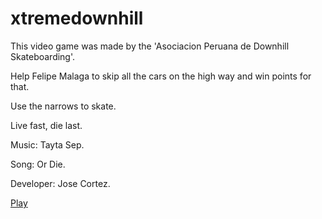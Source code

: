 # xtremedownhill

This video game was made by the 'Asociacion Peruana de Downhill Skateboarding'.

Help Felipe Malaga to skip all the cars on the high way and win points for that.

Use the narrows to skate.

Live fast, die last.

Music: Tayta Sep.

Song: Or Die.

Developer: Jose Cortez.

[Play](https://cortezdeveloper.github.io/xtremedownhill/) 
